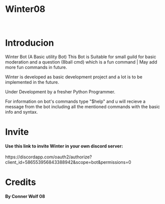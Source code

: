 <h1>Winter08</h1>
<br>

<h1>Introducion</h1>
<p1>
Winter Bot (A Basic utility Bot) This Bot is Suitable for small guild for basic moderation and a question (8ball cmd) which is a fun command | May add more fun commands in future.

Winter is developed as basic development project and a lot is to be implemented in the future.

Under Development by a fresher Python Programmer.

For information on bot's commands type "$help" and u will recieve a message from the bot including all the mentioned commands with the basic info and syntax.
</p1>
<br>
<h1>Invite</h1>
<h4>Use this link to invite Winter in your own discord server:</h4>
https://discordapp.com/oauth2/authorize?client_id=586553956843388942&scope=bot&permissions=0
<br>
<h1>Credits</h1>
<h4>By Conner Wolf 08 <h4>
